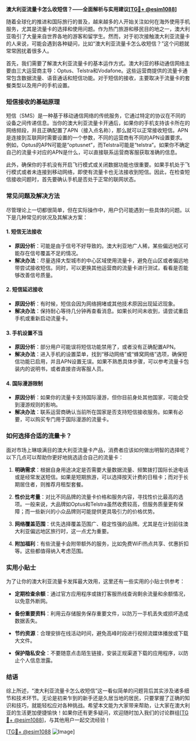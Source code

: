 **澳大利亚流量卡怎么收短信？——全面解析与实用建议[[TG💪+ @esim1088](https://t.me/s/esim1088)]**

随着全球化的推进和国际旅行的普及，越来越多的人开始关注如何在海外使用手机服务，尤其是流量卡的选择和使用问题。作为热门旅游和移民目的地之一，澳大利亚吸引了大量来自世界各地的游客和留学生。然而，对于初次接触澳大利亚流量卡的人来说，可能会遇到各种疑问，比如“澳大利亚流量卡怎么收短信？”这个问题就常常困扰着很多人。

首先，我们需要了解澳大利亚流量卡的基本运作方式。澳大利亚的移动通信网络主要由三大运营商主导：Optus、Telstra和Vodafone。这些运营商提供的流量卡通常包含数据流量、语音通话和短信功能。对于短信的接收，主要取决于流量卡的套餐类型以及用户的手机设置。

### **短信接收的基础原理**

短信（SMS）是一种基于移动通信网络的传统服务，它通过特定的协议在不同的设备之间传递信息。当你的澳大利亚流量卡开通后，如果你的手机支持该卡所在的网络频段，并且正确配置了APN（接入点名称），那么就可以正常接收短信。APN是连接到互联网时需要设置的一个参数，不同的运营商有不同的APN设置要求。例如，Optus的APN可能是“optusnet”，而Telstra可能是“telstra”。如果你不确定自己的流量卡对应的APN是什么，可以直接联系运营商客服获取准确的信息。

此外，确保你的手机没有开启飞行模式或关闭数据功能也很重要。如果手机处于飞行模式或者未连接到移动网络，即使有流量卡也无法接收到短信。因此，在检查短信接收问题时，首先要确认手机是否处于正常的联网状态。

### **常见问题及解决方法**

尽管理论上一切都很简单，但在实际操作中，用户仍可能遇到一些具体的问题。以下是几种常见的状况及其解决方案：

#### **1. 短信无法接收**
   - **原因分析**：可能是由于信号不好导致的。澳大利亚地广人稀，某些偏远地区可能存在信号覆盖不足的情况。
   - **解决办法**：尽量选择大型城市的中心区域使用流量卡，避免在山区或者偏远地带尝试接收短信。同时，可以更换其他运营商的流量卡进行测试，看看是否能够改善信号质量。

#### **2. 短信延迟接收**
   - **原因分析**：有时候，短信会因为网络拥堵或其他技术原因出现延迟现象。
   - **解决办法**：保持耐心等待几分钟再查看消息。如果长时间未收到，请尝试重启手机或重新启动流量卡。

#### **3. 手机设置不当**
   - **原因分析**：部分用户可能误将短信功能禁用了，或者没有正确配置APN。
   - **解决办法**：进入手机的设置菜单，找到“移动网络”或“蜂窝网络”选项，确保短信功能已启用，并且APN设置无误。如果不熟悉具体步骤，可以参考流量卡包装内的说明书，或者直接咨询客服人员。

#### **4. 国际漫游限制**
   - **原因分析**：如果你的流量卡支持国际漫游，但你目前身处其他国家，可能会受到漫游规则的影响。
   - **解决办法**：联系运营商确认当前所在国家是否支持短信接收服务。如果有必要，可以购买专门用于国际漫游的流量卡。

### **如何选择合适的流量卡？**

面对市场上琳琅满目的澳大利亚流量卡产品，消费者应该如何做出明智的选择呢？以下几点可以帮助你更好地挑选适合自己的流量卡：

1. **明确需求**：根据自身用途决定是否需要大量数据流量、频繁拨打国际长途电话或是经常发送短信。如果是短期旅游，可以选择按天计费的日租卡；而对于长期居住者，则推荐月租型套餐。
   
2. **性价比考量**：对比不同品牌的流量卡价格和服务内容，寻找性价比最高的选项。一般来说，大品牌如Optus和Telstra虽然收费较高，但服务质量更有保障；而一些新兴的小众品牌则可能提供更具吸引力的价格优势。

3. **网络覆盖范围**：优先选择覆盖范围广、稳定性强的品牌。尤其是在计划前往澳大利亚偏远地区旅行时，这一点尤为重要。

4. **附加福利**：有些流量卡会附带额外的服务，比如免费WiFi热点共享、优惠折扣等。这些都值得纳入考虑范围。

### **实用小贴士**

为了让你的澳大利亚流量卡发挥最大效用，这里还有一些实用的小贴士供参考：

- **定期检查余额**：通过官方应用程序或拨打客服热线查询剩余流量和余额情况，以免意外断网。
  
- **备份重要资料**：利用云存储服务保存重要文件，以防万一手机丢失或损坏造成数据丢失。

- **节约资源**：合理安排在线活动时间，避免高峰时段进行视频流媒体播放或下载大文件。

- **保护隐私安全**：不要随意点击陌生链接，安装正规渠道下载的应用程序，以防止个人信息泄露。

### **结语**

综上所述，“澳大利亚流量卡怎么收短信”这一看似简单的问题背后其实涉及诸多细节和技术环节。无论是初来乍到的新手还是久居当地的居民，只要掌握了正确的知识和技巧，就能轻松应对各种挑战。希望本文能为大家带来帮助，让大家在澳大利亚的生活更加便捷愉快！如果你还有更多疑问，欢迎随时加入我们的讨论群组[[TG💪+ @esim1088](https://t.me/s/esim1088)]，与其他用户一起交流经验！

[[TG💪+ @esim1088](https://t.me/s/esim1088) ![Image](https://i.postimg.cc/4NQfJmqS/Snipaste-2025-05-13-00-14-12.png)]